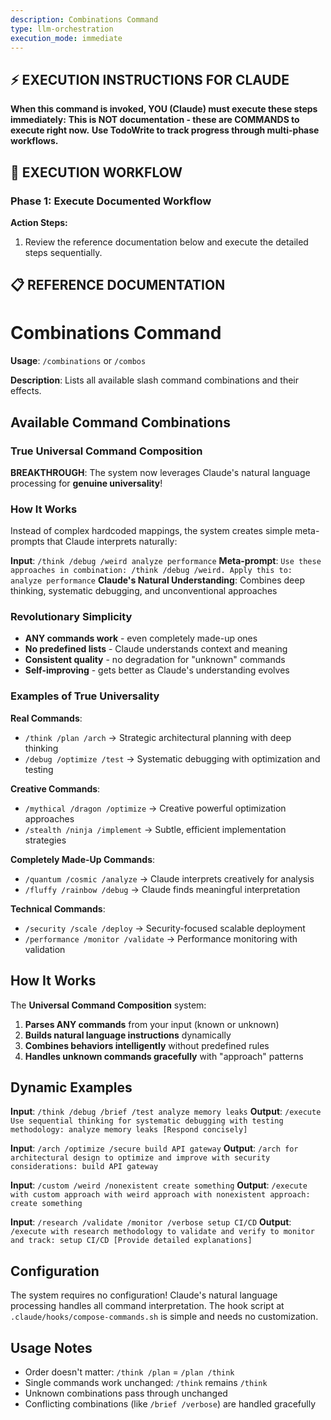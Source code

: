 ```yaml
---
description: Combinations Command
type: llm-orchestration
execution_mode: immediate
---
```

## ⚡ EXECUTION INSTRUCTIONS FOR CLAUDE
**When this command is invoked, YOU (Claude) must execute these steps immediately:**
**This is NOT documentation - these are COMMANDS to execute right now.**
**Use TodoWrite to track progress through multi-phase workflows.**

## 🚨 EXECUTION WORKFLOW

### Phase 1: Execute Documented Workflow

**Action Steps:**
1. Review the reference documentation below and execute the detailed steps sequentially.

## 📋 REFERENCE DOCUMENTATION

# Combinations Command

**Usage**: `/combinations` or `/combos`

**Description**: Lists all available slash command combinations and their effects.

## Available Command Combinations

### True Universal Command Composition

**BREAKTHROUGH**: The system now leverages Claude's natural language processing for **genuine universality**!

### How It Works

Instead of complex hardcoded mappings, the system creates simple meta-prompts that Claude interprets naturally:

**Input**: `/think /debug /weird analyze performance`
**Meta-prompt**: `Use these approaches in combination: /think /debug /weird. Apply this to: analyze performance`
**Claude's Natural Understanding**: Combines deep thinking, systematic debugging, and unconventional approaches

### Revolutionary Simplicity

- **ANY commands work** - even completely made-up ones
- **No predefined lists** - Claude understands context and meaning
- **Consistent quality** - no degradation for "unknown" commands
- **Self-improving** - gets better as Claude's understanding evolves

### Examples of True Universality

**Real Commands**:
- `/think /plan /arch` → Strategic architectural planning with deep thinking
- `/debug /optimize /test` → Systematic debugging with optimization and testing

**Creative Commands**:
- `/mythical /dragon /optimize` → Creative powerful optimization approaches
- `/stealth /ninja /implement` → Subtle, efficient implementation strategies

**Completely Made-Up Commands**:
- `/quantum /cosmic /analyze` → Claude interprets creatively for analysis
- `/fluffy /rainbow /debug` → Claude finds meaningful interpretation

**Technical Commands**:
- `/security /scale /deploy` → Security-focused scalable deployment
- `/performance /monitor /validate` → Performance monitoring with validation

## How It Works

The **Universal Command Composition** system:
1. **Parses ANY commands** from your input (known or unknown)
2. **Builds natural language instructions** dynamically
3. **Combines behaviors intelligently** without predefined rules
4. **Handles unknown commands gracefully** with "approach" patterns

## Dynamic Examples

**Input**: `/think /debug /brief /test analyze memory leaks`
**Output**: `/execute Use sequential thinking for systematic debugging with testing methodology: analyze memory leaks [Respond concisely]`

**Input**: `/arch /optimize /secure build API gateway`
**Output**: `/arch for architectural design to optimize and improve with security considerations: build API gateway`

**Input**: `/custom /weird /nonexistent create something`
**Output**: `/execute with custom approach with weird approach with nonexistent approach: create something`

**Input**: `/research /validate /monitor /verbose setup CI/CD`
**Output**: `/execute with research methodology to validate and verify to monitor and track: setup CI/CD [Provide detailed explanations]`

## Configuration

The system requires no configuration! Claude's natural language processing handles all command interpretation. The hook script at `.claude/hooks/compose-commands.sh` is simple and needs no customization.

## Usage Notes

- Order doesn't matter: `/think /plan` = `/plan /think`
- Single commands work unchanged: `/think` remains `/think`
- Unknown combinations pass through unchanged
- Conflicting combinations (like `/brief /verbose`) are handled gracefully
